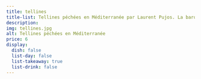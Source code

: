 ```yaml
---
title: tellines
title-list: Tellines péchées en Méditerranée par Laurent Pujos. La barquette de 350g.
description:
img: tellines.jpg
alt: Tellines péchées en Méditerranée
price: 6
display:
  dish: false
  list-day: false
  list-takeaway: true
  list-drink: false
---
```

